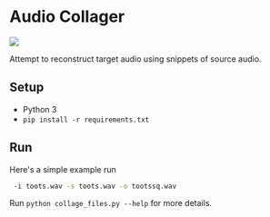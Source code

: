# Audio Collager

![](https://github.com/jbordoe/audio-collage/blob/master/docs/collager_b.png?raw=true)

Attempt to reconstruct target audio using snippets of source audio.

## Setup
* Python 3
* `pip install -r requirements.txt`

## Run
Here's a simple example run
```bash
 -i toots.wav -s toots.wav -o tootssq.wav
```
Run `python collage_files.py --help` for more details.

